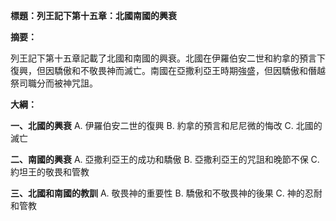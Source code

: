 **標題：列王記下第十五章：北國南國的興衰**

**摘要：**

列王記下第十五章記載了北國和南國的興衰。北國在伊羅伯安二世和約拿的預言下復興，但因驕傲和不敬畏神而滅亡。南國在亞撒利亞王時期強盛，但因驕傲和僭越祭司職分而被神咒詛。

**大綱：**

**一、北國的興衰**
    A. 伊羅伯安二世的復興
    B. 約拿的預言和尼尼微的悔改
    C. 北國的滅亡

**二、南國的興衰**
    A. 亞撒利亞王的成功和驕傲
    B. 亞撒利亞王的咒詛和晚節不保
    C. 約坦王的敬畏和管教

**三、北國和南國的教訓**
    A. 敬畏神的重要性
    B. 驕傲和不敬畏神的後果
    C. 神的忍耐和管教